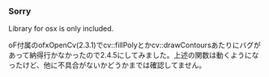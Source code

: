 ### Sorry
Library for osx is only included.


oF付属のofxOpenCv(2.3.1)でcv::fillPolyとかcv::drawContoursあたりにバグがあって納得行かなかったので2.4.5にしてみました。上述の関数は動くようになったけど、他に不具合がないかどうかまでは確認してません。